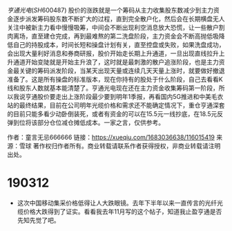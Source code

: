 $亨通光电(SH600487)$ 股价的涨跌就是一个筹码从主力收集股东数减少到主力资金逐步派发筹码股东数不断扩大的过程，直到完全散户化，然后会在长期横盘无人关注中被新主力看中慢慢吸筹，中间会不断出现利空消息放大恐慌，让一些散户割肉离场，直至建仓完成，再到最难熬的第二洗盘阶段，主力资金会不断高抛低吸降低自己的持股成本，时间长短和操盘计划有关，直至控盘或失败，如果洗盘成功，会出现大量利好消息和券商研报，股价开始走长期上升通道，一旦出现直线拉升上升通道开始变陡就是开始主升浪了，这时就是最刺激的散户追涨阶段，也是主力资金最关键的筹码派发阶段，当某天出现天量或连续几天天量上涨时，就要做好撤退准备了。这是所有操盘的标准版本，现在你持有的股处于什么阶段，自己去看看K线和股东人数就基本能清楚了。亨通光电现在还在主力资金收集筹码第一阶段，所以我说亨通股价要走出上涨阶段最少要到明年1季报，再看国内5G推进和中美毛衣站的最终结果，目前在公司明年光缆价格和需求还不能确定情况下，重仓亨通深套的目前只能多看少动卧倒装死，或者有资金的可以在15.5元一线抄底，在18.5元反弹到位将该部分仓位减仓摊低成本。一家之言，仅供参考。

作者：童言无忌666666
链接：https://xueqiu.com/1683036638/116015419
来源：雪球
著作权归作者所有。商业转载请联系作者获得授权，非商业转载请注明出处。

# 190312
- 这次中国移动集采价格低得让人大跌眼镜。去年下半年以来一直传言的光纤光缆价格大跌得到了证实。看看我去年11月写的这个帖子，知道我止盈亨通是否先知先觉了吧。